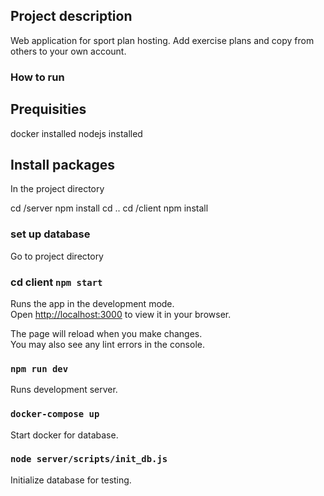 ## Project description

Web application for sport plan hosting. Add exercise plans and copy from others to your own account.

### How to run

## Prequisities

docker installed
nodejs installed


## Install packages

In the project directory

cd /server
npm install
cd ..
cd /client
npm install

### set up database

Go to project directory



### cd client `npm start`

Runs the app in the development mode.\
Open [http://localhost:3000](http://localhost:3000) to view it in your browser.

The page will reload when you make changes.\
You may also see any lint errors in the console.

### `npm run dev`

Runs development server.

### `docker-compose up`

Start docker for database.

### `node server/scripts/init_db.js`

Initialize database for testing.
